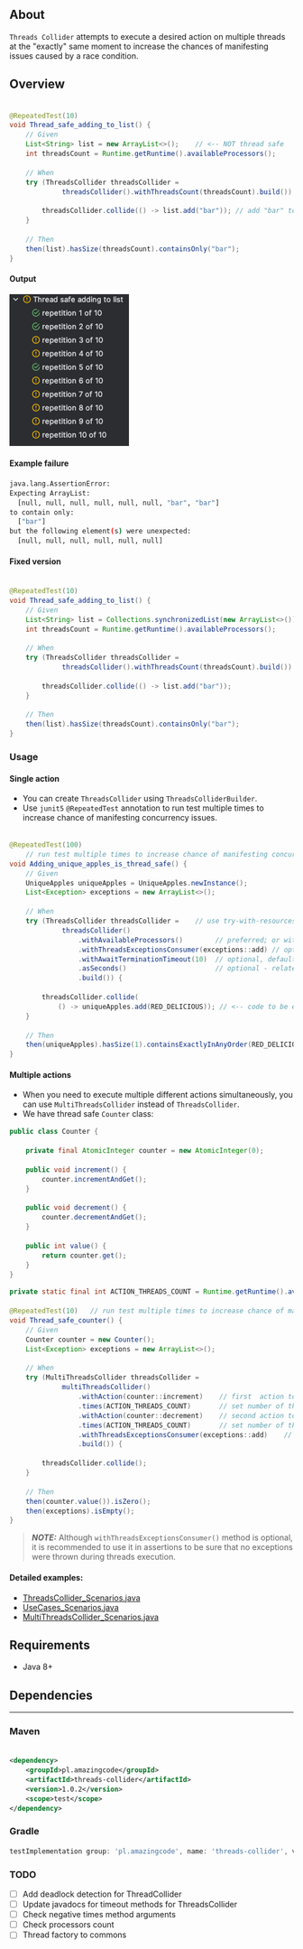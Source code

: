 ## About

`Threads Collider` attempts to execute a desired action on multiple threads at the "exactly" same moment to increase the
chances of manifesting issues caused by a race condition.

## Overview

```java

@RepeatedTest(10)
void Thread_safe_adding_to_list() {
    // Given
    List<String> list = new ArrayList<>();    // <-- NOT thread safe
    int threadsCount = Runtime.getRuntime().availableProcessors();

    // When
    try (ThreadsCollider threadsCollider =
             threadsCollider().withThreadsCount(threadsCount).build()) {

        threadsCollider.collide(() -> list.add("bar")); // add "bar" to list multiple times simultaneously
    }

    // Then
    then(list).hasSize(threadsCount).containsOnly("bar");
}
```

#### Output

![img.png](png/img.png)

#### Example failure

```bash
java.lang.AssertionError: 
Expecting ArrayList:
  [null, null, null, null, null, null, "bar", "bar"]
to contain only:
  ["bar"]
but the following element(s) were unexpected:
  [null, null, null, null, null, null]
```

#### Fixed version

```java

@RepeatedTest(10)
void Thread_safe_adding_to_list() {
    // Given
    List<String> list = Collections.synchronizedList(new ArrayList<>()); // <-- thread safe
    int threadsCount = Runtime.getRuntime().availableProcessors();

    // When
    try (ThreadsCollider threadsCollider =
             threadsCollider().withThreadsCount(threadsCount).build()) {

        threadsCollider.collide(() -> list.add("bar"));
    }

    // Then
    then(list).hasSize(threadsCount).containsOnly("bar");
}
```

### Usage

#### Single action

- You can create `ThreadsCollider` using `ThreadsColliderBuilder`.
- Use `junit5` `@RepeatedTest` annotation to run test multiple times to increase chance of manifesting concurrency issues.

```java

@RepeatedTest(100)
    // run test multiple times to increase chance of manifesting concurrency issues
void Adding_unique_apples_is_thread_safe() {
    // Given
    UniqueApples uniqueApples = UniqueApples.newInstance();
    List<Exception> exceptions = new ArrayList<>();

    // When
    try (ThreadsCollider threadsCollider =    // use try-with-resources to automatically shutdown threads collider
             threadsCollider()
                 .withAvailableProcessors()        // preferred; or withThreadsCount(CUSTOM_THREADS_COUNT)
                 .withThreadsExceptionsConsumer(exceptions::add) // optional threads exceptions consumer, default do nothing
                 .withAwaitTerminationTimeout(10)  // optional, default 60 seconds
                 .asSeconds()                      // optional - related only to "withAwaitTerminationTimeout()", default TimeUnit.SECONDS
                 .build()) {

        threadsCollider.collide(
            () -> uniqueApples.add(RED_DELICIOUS)); // <-- code to be executed simultaneously at "exactly" same moment
    }

    // Then
    then(uniqueApples).hasSize(1).containsExactlyInAnyOrder(RED_DELICIOUS);
}
```

#### Multiple actions

- When you need to execute multiple different actions simultaneously, you can use `MultiThreadsCollider` instead
  of `ThreadsCollider`.
- We have thread safe `Counter` class:

```java
public class Counter {

    private final AtomicInteger counter = new AtomicInteger(0);

    public void increment() {
        counter.incrementAndGet();
    }

    public void decrement() {
        counter.decrementAndGet();
    }

    public int value() {
        return counter.get();
    }
}
```

```java
private static final int ACTION_THREADS_COUNT = Runtime.getRuntime().availableProcessors() / 2;

@RepeatedTest(10)   // run test multiple times to increase chance of manifesting concurrency issues
void Thread_safe_counter() {
    // Given
    Counter counter = new Counter();
    List<Exception> exceptions = new ArrayList<>();

    // When
    try (MultiThreadsCollider threadsCollider =
             multiThreadsCollider()
                 .withAction(counter::increment)    // first  action to be executed simultaneously
                 .times(ACTION_THREADS_COUNT)       // set number of threads to execute first action
                 .withAction(counter::decrement)    // second action to be executed simultaneously
                 .times(ACTION_THREADS_COUNT)       // set number of threads to execute second action
                 .withThreadsExceptionsConsumer(exceptions::add)    // optional threads exceptions consumer, default do nothing
                 .build()) {

        threadsCollider.collide();
    }

    // Then
    then(counter.value()).isZero();
    then(exceptions).isEmpty();
}
```

> **_NOTE:_**  Although `withThreadsExceptionsConsumer()` method is optional, it is recommended to use it in assertions to be
> sure that no exceptions were thrown during threads execution.

#### Detailed examples:

- [ThreadsCollider_Scenarios.java](src%2Ftest%2Fjava%2Fpl%2Famazingcode%2Fthreadscollider%2FThreadsCollider_Scenarios.java)
- [UseCases_Scenarios.java](src%2Ftest%2Fjava%2Fpl%2Famazingcode%2Fthreadscollider%2FUseCases_Scenarios.java)
- [MultiThreadsCollider_Scenarios.java](src%2Ftest%2Fjava%2Fpl%2Famazingcode%2Fthreadscollider%2Fmulti%2FMultiThreadsCollider_Scenarios.java)

## Requirements

- Java 8+

## Dependencies

---

### Maven

```xml 

<dependency>
    <groupId>pl.amazingcode</groupId>
    <artifactId>threads-collider</artifactId>
    <version>1.0.2</version>
    <scope>test</scope>
</dependency>
```

### Gradle

```groovy
testImplementation group: 'pl.amazingcode', name: 'threads-collider', version: "1.0.2"
```

### TODO

- [ ] Add deadlock detection for ThreadCollider
- [ ] Update javadocs for timeout methods for ThreadsCollider
- [ ] Check negative times method arguments
- [ ] Check processors count
- [ ] Thread factory to commons
